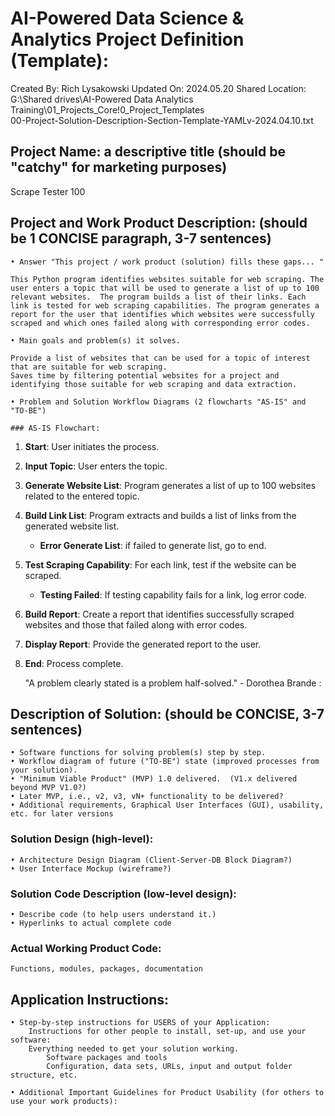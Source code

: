 # AI-Powered Data Science & Analytics Project Definition (Template):

Created By: Rich Lysakowski
Updated On: 2024.05.20
Shared Location:  G:\Shared drives\AI-Powered Data Analytics Training\01_Projects_Core\!0_Project_Templates\
    00-Project-Solution-Description-Section-Template-YAMLv-2024.04.10.txt

## Project Name: a descriptive title (should be "catchy" for marketing purposes)
Scrape Tester 100


## Project and Work Product Description:  (should be 1 CONCISE paragraph, 3-7 sentences)
	• Answer "This project / work product (solution) fills these gaps... "
    
	This Python program identifies websites suitable for web scraping. The user enters a topic that will be used to generate a list of up to 100 relevant websites.  The program builds a list of their links. Each link is tested for web scraping capabilities. The program generates a report for the user that identifies which websites were successfully scraped and which ones failed along with corresponding error codes.
			
    • Main goals and problem(s) it solves.
	
	Provide a list of websites that can be used for a topic of interest that are suitable for web scraping.
	Saves time by filtering potential websites for a project and identifying those suitable for web scraping and data extraction.
	
	• Problem and Solution Workflow Diagrams (2 flowcharts "AS-IS" and "TO-BE")
	
	### AS-IS Flowchart:

1. **Start**: User initiates the process.
2. **Input Topic**: User enters the topic.
3. **Generate Website List**: Program generates a list of up to 100 websites related to the entered topic.
4. **Build Link List**: Program extracts and builds a list of links from the generated website list.
   - **Error Generate List**: if failed to generate list, go to end.
5. **Test Scraping Capability**: For each link, test if the website can be scraped.
   - **Testing Failed**: If testing capability fails for a link, log error code.
6. **Build Report**: Create a report that identifies successfully scraped websites and those that failed along with error codes.
7. **Display Report**: Provide the generated report to the user.
8. **End**: Process complete.


	

    "A problem clearly stated is a problem half-solved." - Dorothea Brande :


## Description of Solution:  (should be CONCISE, 3-7 sentences)
	• Software functions for solving problem(s) step by step.
	• Workflow diagram of future ("TO-BE") state (improved processes from your solution).
	• "Minimum Viable Product" (MVP) 1.0 delivered.  (V1.x delivered beyond MVP V1.0?)
	• Later MVP, i.e., v2, v3, vN+ functionality to be delivered? 
    • Additional requirements, Graphical User Interfaces (GUI), usability, etc. for later versions
    
### Solution Design (high-level):
    • Architecture Design Diagram (Client-Server-DB Block Diagram?) 
    • User Interface Mockup (wireframe?)

### Solution Code Description (low-level design): 
	• Describe code (to help users understand it.)
	• Hyperlinks to actual complete code  

### Actual Working Product Code: 
    Functions, modules, packages, documentation 
    
## Application Instructions:

    • Step-by-step instructions for USERS of your Application:
        Instructions for other people to install, set-up, and use your software:
        Everything needed to get your solution working.   
            Software packages and tools
            Configuration, data sets, URLs, input and output folder structure, etc. 
        
    • Additional Important Guidelines for Product Usability (for others to use your work products):


